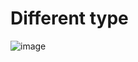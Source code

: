 # Different type

![image](https://user-images.githubusercontent.com/3950155/205511814-31ba00a7-5fbd-4b75-b2b2-e82254825fcc.png)
